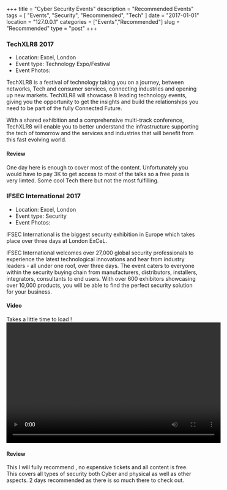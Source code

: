 +++
title = "Cyber Security Events"
description = "Recommended Events"
tags = [ "Events", "Security", "Recommended", "Tech" ]
date = "2017-01-01"
location = "127.0.0.1"
categories = ["Events","Recommended"]
slug = "Recommended"
type = "post"
+++


### TechXLR8 2017

* Location: Excel, London
* Event type: Technology Expo/Festival
* Event Photos:

TechXLR8 is a festival of technology taking you on a journey, between networks, Tech and consumer services, connecting industries and opening up new markets. TechXLR8 will showcase 8 leading technology events, giving you the opportunity to get the insights and build the relationships you need to be part of the fully Connected Future.

With a shared exhibition and a comprehensive multi-track conference, TechXLR8 will enable you to better understand the infrastructure supporting the tech of tomorrow and the services and industries that will benefit from this fast evolving world. 

#### Review

One day here is enough to cover most of the content. Unfortunately you would have to pay 3K to get access to most of the talks so a free pass is very limted. Some cool Tech there but not the most fulfilling.

### IFSEC International 2017

* Location: Excel, London
* Event type: Security 
* Event Photos:

IFSEC International is the biggest security exhibition in Europe which takes place over three days at London ExCeL.

IFSEC International welcomes over 27,000 global security professionals to experience the latest technological innovations and hear from industry leaders - all under one roof, over three days. The event caters to everyone within the security buying chain from manufacturers, distributors, installers, integrators, consultants to end users. 
With over 600 exhibitors showcasing over 10,000 products, you will be able to find the perfect security solution for your business. 

####  Video

Takes a little time to load ! 
<video controls width="560" height="315" >
    <source src="http://video.silverstream.tv/content/video/594a9f48a70d8.mp4" type="video/mp4">
</video>



#### Review 

This I will fully recommend , no expensive tickets and all content is free. This covers all types of security both Cyber and physical as well as other aspects. 
2 days recommended as there is so much there to check out.




